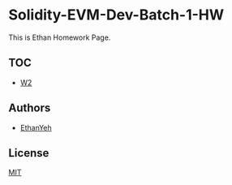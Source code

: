 # Solidity-EVM-Dev-Batch-1-HW
This is Ethan Homework Page.

## TOC
- [W2](W2/README.md)

## Authors

- [EthanYeh](https://www.github.com/EthanYa)


## License

[MIT](LICENSE)